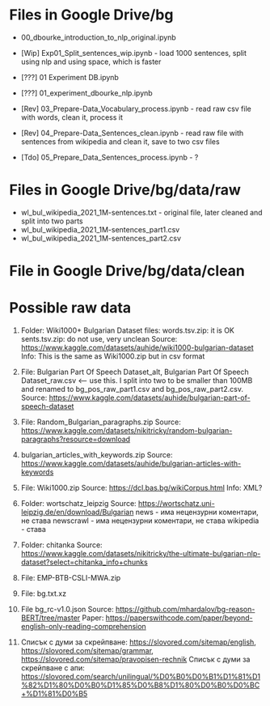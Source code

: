 # Files in Google Drive/bg

-   00_dbourke_introduction_to_nlp_original.ipynb
-   [Wip] Exp01_Split_sentences_wip.ipynb - load 1000 sentences, split using nlp and using space, which is faster

-   [???] 01 Experiment DB.ipynb
-   [???] 01_experiment_dbourke_nlp.ipynb
-   [Rev] 03_Prepare-Data_Vocabulary_process.ipynb - read raw csv file with words, clean it, process it
-   [Rev] 04_Prepare-Data_Sentences_clean.ipynb - read raw file with sentences from wikipedia and clean it, save to two csv files
-   [Tdo] 05_Prepare_Data_Sentences_process.ipynb - ?

# Files in Google Drive/bg/data/raw

-   wl_bul_wikipedia_2021_1M-sentences.txt - original file, later cleaned and split into two parts
-   wl_bul_wikipedia_2021_1M-sentences_part1.csv
-   wl_bul_wikipedia_2021_1M-sentences_part2.csv

# File in Google Drive/bg/data/clean

# Possible raw data

1. Folder: Wiki1000+ Bulgarian Dataset
   files: words.tsv.zip: it is OK
   sents.tsv.zip: do not use, very unclean
   Source: https://www.kaggle.com/datasets/auhide/wiki1000-bulgarian-dataset
   Info: This is the same as Wiki1000.zip but in csv format

2. File: Bulgarian Part Of Speech Dataset_alt,
   Bulgarian Part Of Speech Dataset_raw.csv <-- use this. I split into two to be smaller than 100MB and renamed to bg_pos_raw_part1.csv and bg_pos_raw_part2.csv.
   Source: https://www.kaggle.com/datasets/auhide/bulgarian-part-of-speech-dataset

3. File: Random_Bulgarian_paragraphs.zip
   Source: https://www.kaggle.com/datasets/nikitricky/random-bulgarian-paragraphs?resource=download

4. bulgarian_articles_with_keywords.zip
   Source: https://www.kaggle.com/datasets/auhide/bulgarian-articles-with-keywords

5. File: Wiki1000.zip
   Source: https://dcl.bas.bg/wikiCorpus.html
   Info: XML?

6. Folder: wortschatz_leipzig
   Source: https://wortschatz.uni-leipzig.de/en/download/Bulgarian
   news - има нецензурни коментари, не става
   newscrawl - има нецензурни коментари, не става
   wikipedia - става

7. Folder: chitanka
   Source: https://www.kaggle.com/datasets/nikitricky/the-ultimate-bulgarian-nlp-dataset?select=chitanka_info+chunks

8. File: EMP-BTB-CSLI-MWA.zip

9. File: bg.txt.xz

10. File bg_rc-v1.0.json
    Source: https://github.com/mhardalov/bg-reason-BERT/tree/master
    Paper: https://paperswithcode.com/paper/beyond-english-only-reading-comprehension

11. Списък с думи за скрейпване: https://slovored.com/sitemap/english, https://slovored.com/sitemap/grammar, https://slovored.com/sitemap/pravopisen-rechnik
    Списък с думи за скрейпване с апи: https://slovored.com/search/unilingual/%D0%B0%D0%B1%D1%81%D1%82%D1%80%D0%B0%D1%85%D0%B8%D1%80%D0%B0%D0%BC+%D1%81%D0%B5
